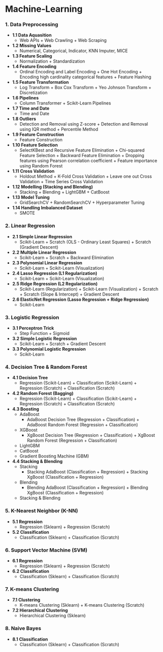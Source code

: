 # Machine-Learning
### 1. Data Preprocessing
- **1.1 Data Aquasition**
  - Web APIs + Web Crawling + Web Scraping
- **1.2 Missing Values**
  - Numerical, Categorical, Indicator, KNN Imputer, MICE
- **1.3 Feature Scaling**
  - Normalization + Standardization
- **1.4 Feature Encoding**
  - Ordinal Encoding and Label Encoding + One Hot Encoding + Encoding high cardinality categorical features + Feature Hashing
- **1.5 Feature Transformation**
  - Log Transform + Box Cox Transform + Yeo Johnson Transform + Discretization
- **1.6 Pipelines**
  - Column Transformer + Scikit-Learn Pipelines
- **1.7 Time and Date**
  - Time and Date
- **1.8 Outliers**
  - Detection and Removal using Z-score + Detection and Removal using IQR method + Percentile Method
- **1.9 Feature Construction**
  - Feature Construction
- **1.10 Feature Selection**
  - SelectKBest and Recursive Feature Elimination + Chi-squared Feature Selection + Backward Feature Elimination + Dropping features using Pearson correlation coefficient + Feature importance using Random Forest
- **1.11 Cross Validation**
  - Holdout Method + K-Fold Cross Validation + Leave one out Cross Validation + Time Series Cross Validation
- **1.12 Modelling (Stacking and Blending)**
  - Stacking + Blending + LightGBM + CatBoost
- **1.13 Model Tuning**
  - GridSearchCV + RandomSearchCV + Hyperparameter Tuning
- **1.14 Handling Imbalanced Dataset**
  - SMOTE
### 2. Linear Regression
- **2.1 Simple Linear Regression**
  - Scikit-Learn + Scratch (OLS - Ordinary Least Squares) + Scratch (Gradient Descent)
- **2.2 Multiple Linear Regression**
  - Scikit-Learn + Scratch + Backward Elimination
- **2.3 Polynomial Linear Regression**
  - Scikit-Learn + Scikit-Learn (Visualization)
- **2.4 Lasso Regression (L1 Regularization)**
  - Scikit-Learn + Scikit-Learn (Visualization)
- **2.5 Ridge Regression (L2 Regularization)**
  - Scikit-Learn (Regularization) + Scikit-Learn (Visualization) + Scratch + Scratch (Slope & Intercept) + Gradient Descent
- **2.6 ElasticNet Regression (Lasso Regression + Ridge Regression)**
  - Scikit-Learn
### 3. Logistic Regression
- **3.1 Perceptron Trick**
  - Step Function + Sigmoid
- **3.2 Simple Logistic Regression**
  - Scikit-Learn + Scratch + Gradient Descent
- **3.3 Polynomial Logistic Regression**
  - Scikit-Learn
### 4. Decision Tree & Random Forest
- **4.1 Decision Tree**
  - Regression (Scikit-Learn) + Classification (Scikit-Learn) + Regression (Scratch) + Classification (Scratch)
- **4.2 Random Forest (Bagging)**
  - Regression (Scikit-Learn) + Classification (Scikit-Learn) + Regression (Scratch) + Classification (Scratch)
- **4.3 Boosting**
  - AdaBoost
    - AdaBoost Decision Tree (Regression + Classification) + AdaBoost Random Forest (Regression + Classification)
  - XGBoost
    - XgBoost Decision Tree (Regression + Classification) + XgBoost Random Forest (Regression + Classification)
  - LightGBM
  - CatBoost
  - Gradient Boosting Machine (GBM)
- **4.4 Stacking & Blending**
  - Stacking
    - Stacking AdaBoost (Classification + Regression) + Stacking XgBoost (Classification + Regression)
  - Blending
    - Blending AdaBoost (Classification + Regression) + Blending XgBoost (Classification + Regression)
  - Stacking & Blending
### 5. K-Nearest Neighbor (K-NN)
- **5.1 Regression**
  - Regression (Sklearn) + Regression (Scratch)
- **5.2 Classification**
  - Classification (Sklearn) + Classification (Scratch) 
### 6. Support Vector Machine (SVM)
- **6.1 Regression**
  - Regression (Sklearn) + Regression (Scratch)
- **6.2 Classification**
  - Classification (Sklearn) + Classification (Scratch) 
### 7. K-means Clustering
- **7.1 Clustering**
  - K-means Clustering (Sklearn) + K-means Clustering (Scratch)
- **7.2 Hierarchical Clustering**
  - Hierarchical Clustering (Sklearn)
### 8. Naive Bayes
- **8.1 Classification**
  - Classification (Sklearn) + Classification (Scratch) 
